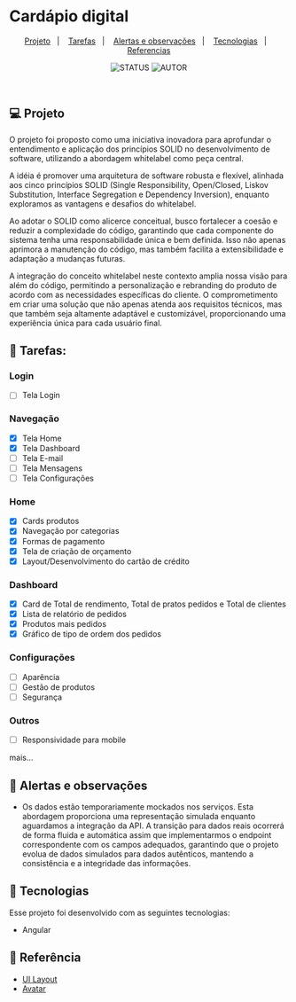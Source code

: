 # Cardápio digital

<p align="center">
  <a href="#-projeto">Projeto</a>&nbsp;&nbsp;&nbsp;|&nbsp;&nbsp;&nbsp;
  <a href="#-tarefas">Tarefas</a>&nbsp;&nbsp;&nbsp;|&nbsp;&nbsp;&nbsp;
  <a href="#-alertas-e-observações">Alertas e observações</a>&nbsp;&nbsp;&nbsp;|&nbsp;&nbsp;&nbsp;
  <a href="#-tecnologias">Tecnologias</a>&nbsp;&nbsp;&nbsp;|&nbsp;&nbsp;&nbsp;
  <a href="#-referência">Referencias</a>
</p>


<p align="center">
  <img alt="STATUS" src="https://img.shields.io/static/v1?label=STATUS&message=Em Desenvolvimento&color=fff600&labelColor=000000">
  <img alt="AUTOR" src="https://img.shields.io/static/v1?label=AUTOR&message=Hallef Brendo&color=49AA26&labelColor=000000">
</p>

<br>


## 💻 Projeto

<!----
<a href=www.teste.com.br">Clique para acessar o projeto</a>
----->


O projeto foi proposto como uma iniciativa inovadora para aprofundar o entendimento e aplicação dos princípios SOLID no desenvolvimento de software, utilizando a abordagem whitelabel como peça central. 

A idéia é promover uma arquitetura de software robusta e flexível, alinhada aos cinco princípios SOLID (Single Responsibility, Open/Closed, Liskov Substitution, Interface Segregation e Dependency Inversion), enquanto exploramos as vantagens e desafios do whitelabel.

Ao adotar o SOLID como alicerce conceitual, busco fortalecer a coesão e reduzir a complexidade do código, garantindo que cada componente do sistema tenha uma responsabilidade única e bem definida. Isso não apenas aprimora a manutenção do código, mas também facilita a extensibilidade e adaptação a mudanças futuras.

A integração do conceito whitelabel neste contexto amplia nossa visão para além do código, permitindo a personalização e rebranding do produto de acordo com as necessidades específicas do cliente. O comprometimento em criar uma solução que não apenas atenda aos requisitos técnicos, mas que também seja altamente adaptável e customizável, proporcionando uma experiência única para cada usuário final.

## 📝 Tarefas:

### Login
- [ ] Tela Login

### Navegação
- [X] Tela Home
- [X] Tela Dashboard
- [ ] Tela E-mail
- [ ] Tela Mensagens
- [ ] Tela Configurações

### Home
- [X] Cards produtos
- [X] Navegação por categorias
- [X] Formas de pagamento
- [X] Tela de criação de orçamento
- [X] Layout/Desenvolvimento do cartão de crédito

### Dashboard
- [X] Card de Total de rendimento, Total de pratos pedidos e Total de clientes
- [X] Lista de relatório de pedidos
- [X] Produtos mais pedidos
- [X] Gráfico de tipo de ordem dos pedidos

### Configurações
- [ ] Aparência
- [ ] Gestão de produtos
- [ ] Segurança

 ### Outros
- [ ] Responsividade para mobile

 mais...

## 🚨 Alertas e observações

- Os dados estão temporariamente mockados nos serviços. Esta abordagem proporciona uma representação simulada enquanto aguardamos a integração da API. A transição para dados reais ocorrerá de forma fluida e automática assim que implementarmos o endpoint correspondente com os campos adequados, garantindo que o projeto evolua de dados simulados para dados autênticos, mantendo a consistência e a integridade das informações.


## 🚀 Tecnologias

Esse projeto foi desenvolvido com as seguintes tecnologias:

- Angular

<!---
## :eyes: Demonstrações

<details><summary>Criar uma tarefa simples</a></summary>
<p>
Com esse recurso o usuário adiciona uma tarefa à sua lista
<div align="center"><img  width="100%" src="./Files/01_Create_Simple_Task.gif"></div>
</p>
</details>

<details><summary>Criar uma tarefa com repetição semanal</a></summary>
<p>
Com esse recurso o usuário adiciona multiplas tarefas com um intervalo de 7 dias à sua lista
<div align="center"><img  width="100%" src="./Files/02_Create_Week_Task.gif"></div>
</p>
</details>

<details><summary>Criar uma tarefa com repetição mensal</a></summary>
<p>
Com esse recurso o usuário adiciona multiplas tarefas com um intervalo de 1 mês à sua lista. Uma observação, caso o dia exceda o mês posterior, o mesmo avançará para os primeiros dias do mês subsequente e por ser base para os demais, alterará a data do prazo das demais tarefas.
<div align="center"><img  width="100%" src="./Files/03_Create_Month_Task.gif"></div>
</p>
</details>

<details><summary>Utilização dos comandos da tarefa</a></summary>
<p>
Alguns comandos podem ser dados diretamente à tarefa através dos botões atrelados a cada tarefa:
  
- 👁: visualizar - expande a tarefa na tela
  
- 🖉: edição - permite editar as informações da tarefa
  
- 🗑: deletar - permite retirar a tarefa da lista de tarefas
  
- ✓: concluir - permite marcar a tarefa pendente como concluída
  
- X: pendente - permite marcar a tarefa concluída como pendente novamente
 
<div align="center"><img  width="100%" src="./Files/04_Using_Commands.gif"></div>
</p>
</details>

<details><summary>Paginação</a></summary>
<p>
Com esse recurso o usuário adiciona pode navegar por páginas que dividem a exibição das tarefas do usuário. O limite de tarefas por página é definido como 7 por padrão, mas pode ser alterado no filtro.
<div align="center"><img  width="100%" src="./Files/05_Pages.gif"></div>
</p>
</details>

<details><summary>Filtro</a></summary>
<p>
Com esse recurso o usuário pode selecionar quantas tarefas ele deseja exibir na tela, quais categorias e qual o período desejado. As categorias também podem ser selecionadas clicando nos contadores na página principal.
<div align="center"><img  width="100%" src="./Files/06_Filter.gif"></div>


<div align="center"><img  width="100%" src="./Files/07_Filter_dates.gif"></div>
</p>
</details>
--->

## 🔗 Referência
- <a href="https://www.figma.com/file/t2P5tENo0VqaQZJ3tTN2Re/Food-POS-Dark---Tablet-Device-(Community)?type=design&node-id=248-3442&mode=design&t=BrsUwzYOwvNjbDii-0">UI Layout</a>
- <a href="https://www.figma.com/file/VLJpcSbXguYWFFMnQqy2Z3/3D-Web3-Avatars-(Community)?type=design&node-id=0-1&mode=design&t=Ik4gYUa2nfSP9v54-0">Avatar</a>



